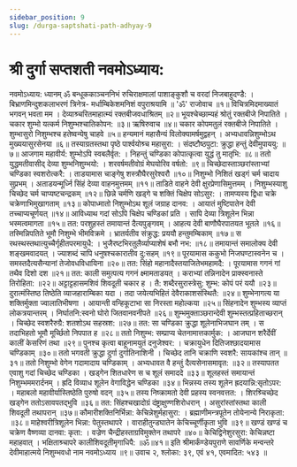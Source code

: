 ```yaml
---
sidebar_position: 9
slug: /durga-saptshati-path-adhyay-9
---
```

# श्री दुर्गा सप्तशती नवमोऽध्याय:

नवमोऽध्याय:
ध्यानम्
ॐ बन्धूककाञ्चननिभं रुचिराक्षमालां
पाशाङ्कुशौ च वरदां निजबाहुदण्डै: ।
बिभ्राणमिन्दुशकलाभरणं त्रिनेत्र-
मर्धाम्बिकेशमनिशं वपुराश्रयामि  ॥
'ॐ' राजोवाच ॥१॥
विचित्रमिदमाख्यातं भगवन् भवता मम ।
देव्याश्र्चरितमाहात्म्यं रक्तबीजवधाश्रितम् ॥२॥
भूयश्‍चेच्छाम्यहं श्रोतुं रक्तबीजे निपातिते ।
चकार शुम्भो यत्कर्म निशुम्भश्‍चातिकोपन: ॥३॥
ऋषिरुवाच ॥४॥
चकार कोपमतुलं रक्तबीजे निपातिते ।
शुम्भासुरो निशुम्भश्‍च हतेष्वन्येषु चाहवे ॥५॥
हन्यमानं महासैन्यं विलोक्यामर्षमुद्वहन् ।
अभ्यधावन्निशुम्भोऽथ मुख्ययासुरसेनया ॥६॥
तस्याग्रतस्तथा पृष्ठे पार्श्‍वयोश्र्च महासुरा: ।
संदष्टौष्ठपुटा: क्रुद्धा हन्तुं देवीमुपाययु: ॥७॥
आजगाम महावीर्य: शुम्भोऽपि स्वबलैर्वृत: ।
निहन्तुं चण्डिका कोपात्कृत्वा युद्धं तु मातृभि: ॥८॥
ततो युद्धमतीवासीद् देव्या शुम्भनिशुम्भयो: ।
शरवर्षमतीवोग्रं मेघयोरिव वर्षतो: ॥९॥
चिच्छेदास्ताञ्छरांस्ताभ्यां चण्डिका स्वशरोत्करै: ।
ताडयामास चाङ्‌गेषु शस्त्रौघैरसुरेश्‍वरौ ॥१०॥
निशुम्भो निशितं खड्‌गं चर्म चादाय सुप्रभम् ।
अताडयन्मूर्ध्नि सिंहं देव्या वाहनमुत्तमम् ॥११॥
ताडिते वाहने देवी क्षुरप्रेणासिमुत्तमम् ।
निशुम्भस्याशु चिच्छेद चर्म चाप्यष्टचन्द्रकम् ॥१२॥
छिन्ने चर्मणि खड्‌गे च शक्तिं चिक्षेप सोऽसुर: ।
तामप्यस्य द्विधा चक्रे चक्रेणाभिमुखागताम् ॥१३॥
कोपाध्मातो निशुम्भोऽथ शूलं जग्राह दानव: ।
आयातं मुष्टिपातेन देवी तच्चाप्यचूर्णयत् ॥१४॥
आविध्याथ गदां सोऽपि चिक्षेप चण्डिकां प्रति ।
सापि देव्या त्रिशूलेन भिन्ना भस्मत्वमागता ॥१५॥
तत: परशुहस्तं तमायान्तं दैत्यपुङ्‌गवम् ।
आहत्य देवी बाणौघैरपातयत भूतले ॥१६॥
तस्मिन्निपतिते भूमौ निशुम्भे भीमविक्रमे ।
भ्रातर्यतीव संक्रुद्ध: प्रययौ हन्तुमम्बिकाम् ॥१७॥
स रथस्थस्तथात्युच्चैर्गृहीतपरमायुधै: ।
भुजैरष्टभिरतुलैर्व्याप्याशेषं बभौ नभ: ॥१८॥
तमायान्तं समालोक्य देवी शङ्‌खमवादयत् ।
ज्याशब्दं चापि धनुषश्‍चकारातीव दु:सहम् ॥१९॥
पूरयामास ककुभो निजघण्टास्वनेन च ।
समस्तदैत्यसैन्यानां तेजोवधविधायिना ॥२०॥
तत: सिंहो महानादैस्तयाजितेभमहामदै: ।
पूरयामास गगनं गां तथैव दिशो दश ॥२१॥
तत: काली समुत्पत्य गगनं क्ष्मामताडयत् ।
कराभ्यां तन्निनादेन प्राक्स्वनास्ते तिरोहिता: ॥२२॥
अट्टाट्टहासमशिवं शिवदूती चकार ह ।
तै: शब्दैरसुरास्त्रेसु: शुम्भ: कोपं परं ययौ ॥२३॥
दुरात्मंस्तिष्ठ तिष्ठेति व्याजहाराम्बिका यदा ।
तदा जयेत्यभिहितं देवैराकाशसंस्थितै: ॥२४॥
शुम्भेनागत्य या शक्तिर्मुक्ता ज्वालातिभीषणा ।
आयान्ती वन्हिकूटाभा सा निरस्ता महोल्कया ॥२५॥
सिंहनादेन शुम्भस्य व्याप्तं लोकत्रयान्तरम् ।
निर्घातनि:स्वनो घोरो जितवानवनीपते ॥२६॥
शुम्भमुक्ताञ्छरान्‍देवी शुम्भस्तत्प्रहिताच्छरान् ।
चिच्छेद स्वशरैरुग्रै: शतशोऽथ सहस्रश: ॥२७॥
तत: सा चण्डिका क्रुद्धा शूलेनाभिजघान तम् ।
स तदाभिहतो भूमौ मूर्च्छितो निपपात ह ॥२८॥
ततो निशुम्भ: सम्प्राप्य चेतनामात्तकार्मुक: ।
आजघान शरैर्देवीं कालीं केसरिणं तथा ॥२९॥
पुनश्‍च कृत्वा बाहूनामयुतं दनुजेश्‍वर: ।
चक्रायुधेन दितिजश्‍छादयामास चण्डिकाम् ॥३०॥
ततो भगवती क्रुद्धा दुर्गा दुर्गातिनाशिनी ।
चिच्छेद तानि चक्राणि स्वशरै: सायकांश्‍च तान् ॥३१॥
ततो निशुम्भो वेगेन गदामादाय चण्डिकाम् ।
अभ्यधावत वै हन्तुं दैत्यसेनासमावृत: ॥३२॥
तस्यापतत एवाशु गदां चिच्छेद चण्डिका ।
खड्‌गेन शितधारेण स च शूलं समाददे ॥३३॥
शूलहस्तं समायान्तं निशुम्भममरार्दनम् ।
ह्रदि विव्याध शूलेन वेगाविद्धेन चण्डिका ॥३४॥
भिन्नस्य तस्य शूलेन ह्रदयान्नि:सृतोऽपर: ।
महाबलो महावीर्यास्तिष्ठेति पुरुषो वदन् ॥३५॥
तस्य निष्क्रामतो देवी प्रहस्य स्वनवत्तत: ।
शिरश्र्चिच्छेद खड्‌‍गेन ततोऽसावपतद्‌भुवि ॥३६॥
तत: सिंहश्‍चखादोग्रं दंष्ट्राक्षुण्णशिरोधरान् ।
असुरांस्तांस्तथा काली शिवदूती तथापरान् ॥३७॥
कौमारीशक्तिनिर्भिन्ना: केचिन्नेशुर्महासुरा: ।
ब्रह्माणीमन्त्रपूतेन तोयेनान्ये निराकृता: ॥३८॥
माहेश्‍वरीत्रिशूलेन भिन्ना: पेतुस्तथापरे ।
वाराहीतुन्डघातेन केचिच्चूर्णीकृता भुवि ॥३९॥
खण्डं खण्डं च चक्रेण वैष्णव्या दानवा: कृता: ।
वज्रेण चैन्द्रीहस्ताग्रविमुक्तेन तथापरे ॥४०॥
केचिद्विनेशुरसुरा: केचिन्नष्टा महाहवात् ।
भक्षिताश्र्चापरे कालीशिवदूतीमृगाधिपै: ॥ॐ॥४१॥
इति श्रीमार्कंण्डेयपुराणे सावर्णिके मन्वन्तरे
देवीमाहात्मये
निशुम्भवधो नाम नवमोऽध्याय ॥९॥
उवाच २, श्लोका: ३९, एवं ४१,
एवमादित: ५४३ ॥